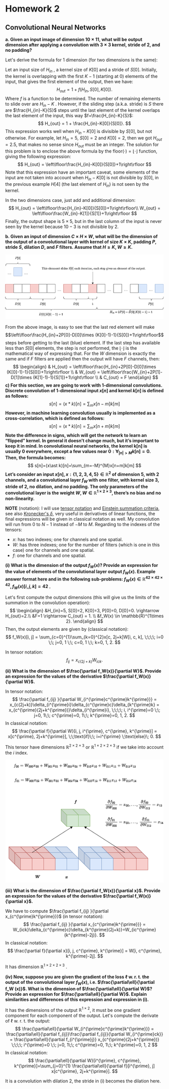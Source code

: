 # Homework 2

## Convolutional Neural Networks

**a. Given an input image of dimension $10\times 11$, what will be output dimension after applying a convolution with $3\times 3$ kernel, stride of $2$, and no padding?**

Let's derive the formula for 1 dimension (for two dimensions is the same):

Let an input size of $H_{in}$ , a kernel size of $K[0]$ and a stride of $S[0]$. Initially, the kernel is overlapping with the first $K-1$ (starting at $0$) elements of the input, that gives the first element of the output, then we have:
$$
H_{out} = 1 + f(H_{in}, S[0], K[0]).
$$
Where $f$ is a function to be determined. The number of remaining elements to slide over are $H_{in}-K$ . However, if the sliding step (a.k.a. stride) is $S$ there are $\frac{H_{in}-K}{S}$ steps until the last element of the kernel overlaps the last element of the input, this way $f=\frac{H_{in}-K}{S}$:
$$
H_{out} = 1 + \frac{H_{in}-K[0]}{S[0]}.
$$
This expression works well when $H_{in}-K[0]$ is divisible by $S[0]$, but not otherwise. For example, let $H_{in}=5$, $S[0]=2$ and $K[0]=2$, then we got $H_{out}=2.5$, that makes no sense since $H_{out}$ must be an integer. The solution for this problem is to enclose the above formula by the $\text{floor}(\cdot)=\lfloor\cdot\rfloor$ function, giving the following expression:
$$
H_{out} = \left\lfloor\frac{H_{in}-K[0]}{S[0]}+1\right\rfloor
$$
Note that this expression have an important caveat, some elements of the input are not taken into account when  $H_{in}-K[0]$ is not divisible by $S[0]$, in the previous example $H[4]$ (the last element of $H_{in}$)  is not seen by the kernel. 



In the two dimensions case, just add and additional dimension:
$$
H_{out} = \left\lfloor\frac{H_{in}-K[0]}{S[0]}+1\right\rfloor\\
W_{out} = \left\lfloor\frac{W_{in}-K[1]}{S[1]}+1\right\rfloor
$$
Finally, the output shape is $5\times5$, but in the last column of the input is never seen by the kernel because $10-3$ is not divisible by $2$.

**b. Given an input of dimension $C\times H\times W$, what will be the dimension of the output of a convolutional layer with kernel of size $K\times K$, padding $P$, stride $S$, dilation $D$, and $F$ filters. Assume that $H \geq K$, $W \geq K$.**

![](figures/convolution_formula.png)

From the above image, is easy to see that the last red element will make $$\left\lfloor\frac{H_{in}+2P[0]-D[0]\times (K[0]-1)-1}{S[0]}+1\right\rfloor$$ steps before getting to the last (blue) element. If the last step has available less than $S[0]$ elements, the step is not performed, the $\lfloor\cdot\rfloor$ is the mathematical way of expressing that. For the $W$ dimension is exactly the same and if $F$ filters are applied then the output will have $F$ channels, then:
$$
\begin{align}
& H_{out} = \left\lfloor\frac{H_{in}+2P[0]-D[0]\times (K[0]-1)-1}{S[0]}+1\right\rfloor \\
& W_{out} = \left\lfloor\frac{W_{in}+2P[1]-D[1]\times (K[1]-1)-1}{S[1]}+1\right\rfloor \\
& C_{out} = F
\end{align}
$$
**c) For this section, we are going to work with 1-dimensional convolutions. Discrete convolution of 1-dimensional input $x[n]$ and kernel $k[n]$ is defined as follows:**
$$
s[n]=(x\ast k)[n]=\sum_{m}x[n-m]k[m]
$$
**However, in machine learning convolution usually is implemented as a cross-correlation, which is defined as follows:**
$$
s[n]=(x\ast k)[n]=\sum_{m}x[n+m]k[m]
$$
**Note the difference in signs, which will get the network to learn an “flipped” kernel. In general it doesn’t change much, but it’s important to keep it in mind. In convolutional neural networks, the kernel k[n] is usually 0 everywhere, except a few values near $0: \forall_{|n|>M} k[n] = 0$. Then, the formula becomes:**
$$
s[n]=(x\ast k)[n]=\sum_{m=-M}^{M}x[n+m]k[m]
$$
**Let’s consider an input $x[n], x : \{1,2,3,4,5\} ∈ \mathbb{R}^2$ of dimension $5$, with $2$ channels, and a convolutional layer $f_W$ with one filter, with kernel size $3$, stride of $2$, no dilation, and no padding. The only parameters of the convolutional layer is the weight $W, W ∈ \mathbb{R}^{1\times 2\times 3}$, there’s no bias and no non-linearity.**

**NOTE** (notation): I will use [tensor notation](https://en.wikipedia.org/wiki/Abstract_index_notation) and [Einstein summation criteria](https://en.wikipedia.org/wiki/Einstein_notation), see also [Kronecker's $\delta$](https://en.wikipedia.org/wiki/Kronecker_delta), very useful in derivatives of linear functions, the final expressions will be given in classical notation as well. My convolution will run from $0$ to $N-1$ instead of $-M$ to $M$. Regarding to the indexes of the tensors:

- $x$: has two indexes; one for channels and one spatial. 
- $W$: has three indexes; one for the number of filters (which is one in this case) one for channels and one spatial.
- $f$: one for channels and one spatial.

**(i) What is the dimension of the output $f_W(x)$? Provide an expression for the value of elements of the convolutional layer output $f_W (x)$. Example answer format here and in the following sub-problems: $f_W(x) \in \mathbb{R}^{42\times 42\times 42}, f_W(x)[i,j,k]=42$ .**

Let's first compute the output dimensions (this will give us the limits of the summation in the convolution operation):
$$
\begin{align}
&H_{in}=5, S[0]=2, K[0]=3, P[0]=0, D[0]=0. \rightarrow H_{out}=2.\\
&F=1 \rightarrow C_{out} = 1. \\
&f_W(x) \in \mathbb{R}^{1\times 2}.
\end{align}
$$
Then, the output elements are given by (classical notation):
$$
f_W(x)[i, j] = \sum_{c=0}^{1}\sum_{k=0}^{2}x[c, 2j+k]W[i, c, k], \;\;\;\; i=0 \;\; j=0, 1 \;\; c=0, 1 \;\; k=0, 1, 2.
$$

In tensor notation:
$$
f_{ij}=x_{c(2j+k)}W_{ick}.
$$


**(ii) What is the dimension of $\frac{\partial f_W(x)}{\partial W}$. Provide an expression for the values of the derivative $\frac{\partial f_W(x)}{\partial W}$.**

In tensor notation:
$$
\frac{\partial f_{ij} }{\partial W_{i^{\prime}c^{\prime}k^{\prime}}} = x_{c(2j+k)}\delta_{i^{\prime}i}\delta_{c^{\prime}c}\delta_{k^{\prime}k} = x_{c^{\prime}(2j+k^{\prime})}\delta_{i^{\prime}i}, \;\;\;\; i, i^{\prime}=0 \;\; j=0, 1\;\; c^{\prime}=0, 1\;\; k^{\prime}=0, 1, 2.
$$
In classical notation:
$$
\frac{\partial f}{\partial W}[i, j, i^{\prime}, c^{\prime}, k^{\prime}] = x[c^{\prime}, 2j+k^{\prime}],  \;\;\text{if}\;\; i=i^{\prime} \;\text{else}\; 0.
$$


This tensor have dimensions $\mathbb{R}^{2\times 2\times 3}$ or $\mathbb{R}^{1\times 2\times 2\times 3}$ if we take into account the $i$ index.

![Convolution layer derivative.](figures/derivative_conv_layer_w.png)

**(iii) What is the dimension of $\frac{\partial f_W(x)}{\partial x}$. Provide an expression for the values of the derivative $\frac{\partial f_W(x)}{\partial x}$.**

We have to compute $\frac{\partial f_{ij} }{\partial x_{c^{\prime}k^{\prime}}}$ (in tensor notation):
$$
\frac{\partial f_{ij} }{\partial x_{c^{\prime}k^{\prime}}} = W_{ick}\delta_{c^{\prime}c}\delta_{k^{\prime}(2j+k)}=W_{ic^{\prime}(k^{\prime}-2j)}.
$$
In classical notation:
$$
\frac{\partial f}{\partial x}[i, j, c^{\prime}, k^{\prime}] = W[i, c^{\prime}, k^{\prime}-2j].
$$


It has dimension $\mathbb{R}^{1\times 2\times 2\times 3}$ .

**(iv) Now, suppose you are given the gradient of the loss $\ell$ w. r. t. the output of the convolutional layer $f_W (x)$, i.e. $\frac{\partial\ell}{\partial f_W (x)}$. What is the dimension of $\frac{\partial\ell}{\partial W}$? Provide an expression for $\frac{\partial\ell}{\partial W}$. Explain similarities and differences of this expression and expression in (i).**

It has the dimensions of the output $\mathbb{R}^{1\times 2}$, it must be one gradient component for each component of the output. Let's compute the derivate of $\ell$ w. r. t. the output:
$$
\frac{\partial\ell}{\partial W_{i^{\prime}c^{\prime}k^{\prime}}} = \frac{\partial\ell}{\partial f_{ij}}\frac{\partial f_{ij}}{\partial W_{i^{\prime}ck}} = \frac{\partial\ell}{\partial f_{i^{\prime}j}} x_{c^{\prime}(2j+k^{\prime})} \;\;\;\; i^{\prime}=0 \;\; j=0, 1\;\; c^{\prime}=0, 1\;\; k^{\prime}=0, 1, 2
$$
In classical notation:
$$
\frac{\partial\ell}{\partial W}[i^{\prime}, c^{\prime}, k^{\prime}]=\sum_{j=0}^{1} \frac{\partial\ell}{\partial f}[i^{\prime}, j] x[c^{\prime}, 2j+k^{\prime}].
$$


It is a convolution with dilation $2$, the stride in (i) becomes the dilation here.
